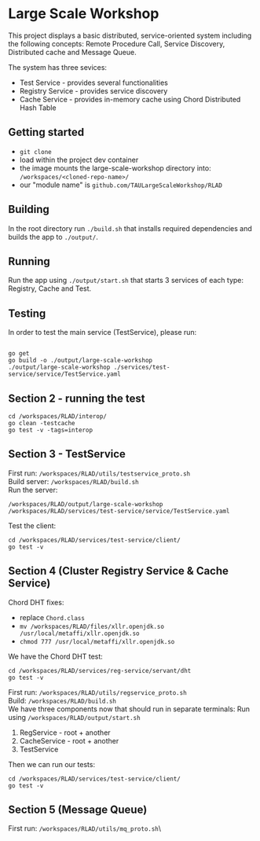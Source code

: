 # Large Scale Workshop

This project displays a basic distributed, service-oriented system including the following concepts: Remote Procedure Call, Service Discovery, Distributed cache and Message Queue.

The system has three sevices:
- Test Service - provides several functionalities
- Registry Service - provides service discovery
- Cache Service - provides in-memory cache using Chord Distributed Hash Table


## Getting started
- `git clone`
- load within the project dev container
- the image mounts the large-scale-workshop directory into: `/workspaces/<cloned-repo-name>/`
- our "module name" is `github.com/TAULargeScaleWorkshop/RLAD`

## Building
In the root directory run `./build.sh` that installs required dependencies and builds the app to `./output/`.

## Running
Run the app using `./output/start.sh` that starts 3 services of each type: Registry, Cache and Test.

## Testing
In order to test the main service (TestService), please run:
```
```


```
go get
go build -o ./output/large-scale-workshop
./output/large-scale-workshop ./services/test-service/service/TestService.yaml
```

## Section 2 - running the test
```
cd /workspaces/RLAD/interop/
go clean -testcache
go test -v -tags=interop
```

## Section 3 - TestService
First run: `/workspaces/RLAD/utils/testservice_proto.sh`\
Build server: `/workspaces/RLAD/build.sh`\
Run the server:
```
/workspaces/RLAD/output/large-scale-workshop /workspaces/RLAD/services/test-service/service/TestService.yaml
```
Test the client:
```
cd /workspaces/RLAD/services/test-service/client/
go test -v
```

## Section 4 (Cluster Registry Service & Cache Service)
Chord DHT fixes:
- replace `Chord.class`
- `mv /workspaces/RLAD/files/xllr.openjdk.so /usr/local/metaffi/xllr.openjdk.so`
- `chmod 777 /usr/local/metaffi/xllr.openjdk.so`

We have the Chord DHT test:
```
cd /workspaces/RLAD/services/reg-service/servant/dht
go test -v
```
First run: `/workspaces/RLAD/utils/regservice_proto.sh`\
Build: `/workspaces/RLAD/build.sh`\
We have three components now that should run in separate terminals:
Run using `/workspaces/RLAD/output/start.sh`
1. RegService - root + another
2. CacheService - root + another
3. TestService

Then we can run our tests:
```
cd /workspaces/RLAD/services/test-service/client/
go test -v
```

## Section 5 (Message Queue)
First run: `/workspaces/RLAD/utils/mq_proto.sh`\
